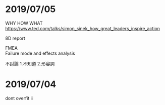# 2019/07/05
WHY HOW WHAT
https://www.ted.com/talks/simon_sinek_how_great_leaders_inspire_action
  
8D report  
  
FMEA  
Failure mode and effects analysis  

不討論
1.不知道
2.形容詞


# 2019/07/04 
dont overfit ii